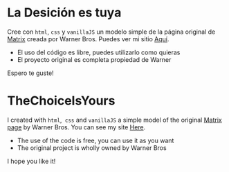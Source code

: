 # La Desición es tuya
Cree con `html`, `css` y `vanillaJS` un modelo simple de la página original de [Matrix](thechoiceisyours.whatisthematrix.com) creada por Warner Bros.
Puedes ver mi sitio [Aquí](https://thechoiceisyours.vercel.app).

* El uso del código es libre, puedes utilizarlo como quieras
* El proyecto original es completa propiedad de Warner

Espero te guste!

# TheChoiceIsYours
I created with `html`,` css` and `vanillaJS` a simple model of the original [Matrix page](thechoiceisyours.whatisthematrix.com) by Warner Bros.
You can see my site [Here](https://thechoiceisyours.vercel.app).

* The use of the code is free, you can use it as you want
* The original project is wholly owned by Warner Bros


I hope you like it!
